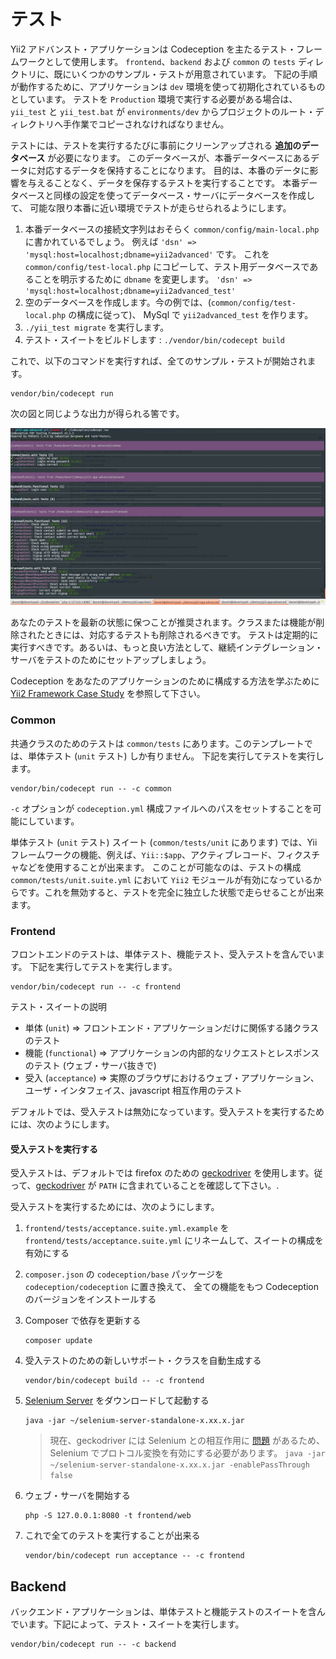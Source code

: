 テスト
======

Yii2 アドバンスト・アプリケーションは Codeception を主たるテスト・フレームワークとして使用します。
`frontend`、`backend` および `common` の `tests` ディレクトリに、既にいくつかのサンプル・テストが用意されています。
下記の手順が動作するために、アプリケーションは `dev` 環境を使って初期化されているものとしています。
テストを `Production` 環境で実行する必要がある場合は、`yii_test` と `yii_test.bat` が
`environments/dev` からプロジェクトのルート・ディレクトリへ手作業でコピーされなければなりません。

テストには、テストを実行するたびに事前にクリーンアップされる **追加のデータベース** が必要になります。
このデータベースが、本番データベースにあるデータに対応するデータを保持することになります。
目的は、本番のデータに影響を与えることなく、データを保存するテストを実行することです。
本番データベースと同様の設定を使ってデータベース・サーバにデータベースを作成して、
可能な限り本番に近い環境でテストが走らせられるようにします。

   1. 本番データベースの接続文字列はおそらく `common/config/main-local.php` に書かれているでしょう。
      例えば `'dsn' => 'mysql:host=localhost;dbname=yii2advanced'` です。
      これを `common/config/test-local.php` にコピーして、テスト用データベースであることを明示するために `dbname` を変更します。
     `'dsn' => 'mysql:host=localhost;dbname=yii2advanced_test'`
   2. 空のデータベースを作成します。今の例では、(`common/config/test-local.php` の構成に従って)、
      MySql で `yii2advanced_test` を作ります。
   3. `./yii_test migrate` を実行します。
   4. テスト・スイートをビルドします : `./vendor/bin/codecept build`

これで、以下のコマンドを実行すれば、全てのサンプル・テストが開始されます。

```
vendor/bin/codecept run
```

次の図と同じような出力が得られる筈です。

![](images/tests.png)

あなたのテストを最新の状態に保つことが推奨されます。クラスまたは機能が削除されたときには、対応するテストも削除されるべきです。
テストは定期的に実行すべきです。あるいは、もっと良い方法として、継続インテグレーション・サーバをテストのためにセットアップしましょう。

Codeception をあなたのアプリケーションのために構成する方法を学ぶために [Yii2 Framework Case Study](https://codeception.com/for/yii) を参照して下さい。

### Common

共通クラスのためのテストは `common/tests` にあります。このテンプレートでは、単体テスト (`unit` テスト) しか有りません。
下記を実行してテストを実行します。

```
vendor/bin/codecept run -- -c common
```

`-c` オプションが `codeception.yml` 構成ファイルへのパスをセットすることを可能にしています。

単体テスト (`unit` テスト) スイート (`common/tests/unit` にあります) では、Yii フレームワークの機能、例えば、`Yii::$app`、アクティブレコード、フィクスチャなどを使用することが出来ます。
このことが可能なのは、テストの構成 `common/tests/unit.suite.yml` において `Yii2` モジュールが有効になっているからです。これを無効すると、テストを完全に独立した状態で走らせることが出来ます。


### Frontend

フロントエンドのテストは、単体テスト、機能テスト、受入テストを含んでいます。
下記を実行してテストを実行します。

```
vendor/bin/codecept run -- -c frontend
```

テスト・スイートの説明

* 単体 (`unit`) ⇒ フロントエンド・アプリケーションだけに関係する諸クラスのテスト
* 機能 (`functional`) ⇒ アプリケーションの内部的なリクエストとレスポンスのテスト (ウェブ・サーバ抜きで)
* 受入 (`acceptance`) ⇒ 実際のブラウザにおけるウェブ・アプリケーション、ユーザ・インタフェイス、javascript 相互作用のテスト

デフォルトでは、受入テストは無効になっています。受入テストを実行するためには、次のようにします。

#### 受入テストを実行する

受入テストは、デフォルトでは firefox のための [geckodriver](https://github.com/mozilla/geckodriver) を使用します。従って、[geckodriver](https://github.com/mozilla/geckodriver) が `PATH` に含まれていることを確認して下さい。.

受入テストを実行するためには、次のようにします。

1. `frontend/tests/acceptance.suite.yml.example` を `frontend/tests/acceptance.suite.yml` にリネームして、スイートの構成を有効にする

1. `composer.json` の `codeception/base` パッケージを `codeception/codeception` に置き換えて、
  全ての機能をもつ Codeception のバージョンをインストールする

1. Composer で依存を更新する

    ```
    composer update  
    ```

1. 受入テストのための新しいサポート・クラスを自動生成する

    ```
    vendor/bin/codecept build -- -c frontend
    ```

1. [Selenium Server](https://www.seleniumhq.org/download/) をダウンロードして起動する

    ```
    java -jar ~/selenium-server-standalone-x.xx.x.jar
    ``` 
    > 現在、geckodriver には Selenium との相互作用に [問題](https://github.com/facebook/php-webdriver/issues/492) があるため、
    > Selenium でプロトコル変換を有効にする必要があります。
    > `java -jar ~/selenium-server-standalone-x.xx.x.jar -enablePassThrough false`

1. ウェブ・サーバを開始する

    ```
    php -S 127.0.0.1:8080 -t frontend/web
    ```

1. これで全てのテストを実行することが出来る

   ```
   vendor/bin/codecept run acceptance -- -c frontend
   ```

## Backend

バックエンド・アプリケーションは、単体テストと機能テストのスイートを含んでいます。下記によって、テスト・スイートを実行します。

```
vendor/bin/codecept run -- -c backend
```
